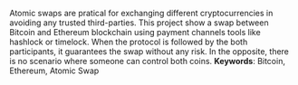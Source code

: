 Atomic swaps are pratical for exchanging different cryptocurrencies in avoiding any trusted third-parties.
This project show a swap between Bitcoin and Ethereum blockchain using payment channels tools like hashlock or timelock. When the protocol is followed by the both participants, it guarantees the swap without any risk. In the opposite, there is no scenario where someone can control both coins.
**Keywords**: Bitcoin, Ethereum, Atomic Swap
